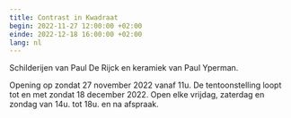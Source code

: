 ```yaml
---
title: Contrast in Kwadraat
begin: 2022-11-27 12:00:00 +02:00
einde: 2022-12-18 16:00:00 +02:00
lang: nl
---
```


Schilderijen van Paul De Rijck en keramiek van Paul Yperman.

Opening op zondat 27 november 2022 vanaf 11u.
De tentoonstelling loopt tot en met zondat 18 december 2022.
Open elke vrijdag, zaterdag en zondag van 14u. tot 18u. en na afspraak.